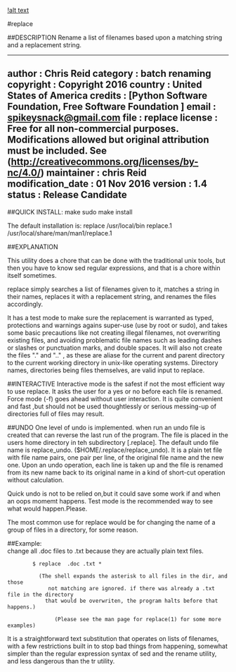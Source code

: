 [!alt text][logo]

[logo]: https://github.com/spikeysnack/replace/raw/master/doc/replace.png "replace"

#replace

##DESCRIPTION
    Rename a list of filenames based upon a matching string 
    and a replacement string.


-----------------------------------------
author      : Chris Reid
category    : batch renaming
copyright   : Copyright 2016
country     : United States of America
credits     : [Python Software Foundation, Free Software Foundation ]
email       : spikeysnack@gmail.com
file        : replace
license     : Free for all non-commercial purposes. 
              Modifications allowed but original attribution must be included. 
              See (http://creativecommons.org/licenses/by-nc/4.0/)
maintainer  : chris Reid
modification_date : 01 Nov 2016
version     : 1.4
status      : Release Candidate
-----------------------------------------

##QUICK INSTALL:
      make
      sudo make install

The default installation is: 
    replace          /usr/local/bin
    replace.1        /usr/local/share/man/man1/replace.1
    

##EXPLANATION 
     
This utility does a chore that can be done with 
the traditional unix tools, but then you have to
know sed regular expressions, and that is a chore 
within itself sometimes.

replace simply searches a list of filenames given
to it, matches a string in their names, replaces it 
with a replacement string, and renames the files accordingly.

It has a test mode to make sure the replacement is warranted as typed,
protections and warnings agains super-use (use by root or sudo),
and takes some basic precautions like not creating illegal filenames,
not overwriting existing files, and avoiding problematic file names
such as leading dashes or slashes or punctuation marks, and double spaces.
It will also not create the files "." and ".." , as these are aliase for
the current and parent directory to the current working directory 
in unix-like operating systems. 
Directory names, directories being files themselves, are valid input to replace. 
  

##INTERACTIVE
Interactive mode is the safest if not the most efficient way to use replace. 
It asks the user for a yes or no before each file is renamed.
Force mode (-f) goes ahead without user interaction. 
It is quite convenient and fast ,but should not be used thoughtlessly or
serious messing-up of directories full of files may result. 

##UNDO
One level of undo is implemented.
when run an undo file is created that can reverse the last run of the program.
The file is placed in the users home directory in teh subdirectory [.replace].
The default undo file name is replace_undo. ($HOME/.replace/replace_undo).
It is a plain tet file with file name pairs, one pair per line, of
the original file name and the new one. Upon an undo operation, each
line is taken up and the file is renamed from its new name back to 
its original name in a kind of short-cut operation without calculation.
 
Quick undo is not to be relied on,but it could save some work 
if and when an oops momemt happens.
Test mode is the recommended way to see what would happen.Please.


The most common use for replace would be for changing the name of
a group of files in a directory, for some reason. 


##Example:  
	      change all .doc files to .txt because they are actually plain text files.

	        $ replace  .doc .txt *
		   
		      (The shell expands the asterisk to all files in the dir, and those 
		         not matching are ignored. if there was already a .txt file in the directory
			    that would be overwriten, the program halts before that happens.)

			       (Please see the man page for replace(1) for some more examples)

It is a straightforward text substitution that operates on lists of filenames,
with a few restrictions built in to stop bad things from happening, somewhat
simpler than the  regular expression syntax of sed and the rename utility, 
and less dangerous than the tr utility.

